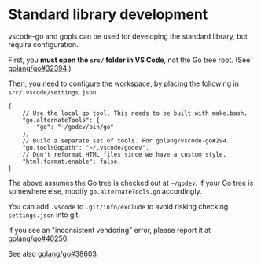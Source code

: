 # Standard library development

vscode-go and gopls can be used for developing the standard library, but require configuration.

First, you **must open the `src/` folder in VS Code**, not the Go tree root.
(See [golang/go#32394](https://github.com/golang/go/issues/32394).)

Then, you need to configure the workspace, by placing the following in `src/.vscode/settings.json`.

```json5
{
    // Use the local go tool. This needs to be built with make.bash.
    "go.alternateTools": {
        "go": "~/godev/bin/go"
    },
    // Build a separate set of tools. For golang/vscode-go#294.
    "go.toolsGopath": "~/.vscode/godev",
    // Don't reformat HTML files since we have a custom style.
    "html.format.enable": false,
}
```

The above assumes the Go tree is checked out at `~/godev`. If your Go tree is somewhere else, modify
`go.alternateTools.go` accordingly.

You can add `.vscode` to `.git/info/exclude` to avoid risking checking `settings.json` into git.

If you see an "inconsistent vendoring" error, please report it at
[golang/go#40250](https://github.com/golang/go/issues/40250).

See also [golang/go#38603](https://github.com/golang/go/issues/38603).
